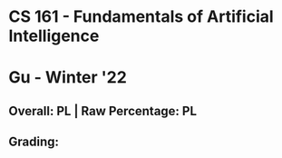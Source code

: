 # CS 161 - Fundamentals of Artificial Intelligence

# Gu - Winter '22

## Overall: PL | Raw Percentage: PL

## Grading:

